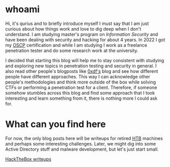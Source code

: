 # whoami

Hi, it's qurius and to briefly introduce myself I must say that I am just curious about how things work and love to dig deep when I don't understand. I am studying master's program on *Information Security* and have been dealing with security and hacking for about 4 years. In 2022 I got my [OSCP](https://www.offsec.com/courses/pen-200/) certification and while I am studying I work as a freelance penetration tester and do some research work at the university.

I decided that starting this blog will help me to stay consistent with studying and exploring new topics in penetration testing and security in general. I also read other people's blogposts like [0xdf's](https://0xdf.gitlab.io/) blog and see how different people have different approaches. This way I can acknowledge other people's methodologies and think more outside of the box while solving CTFs or performing a penetration test for a client. Therefore, if someone somehow stumbles across this blog and find some approach that I took interesting and learn something from it, there is nothing more I could ask for.

# What can you find here

For now, the only blog posts here will be writeups for retired [HTB](https://www.hackthebox.com/) machines and perhaps some interesting challenges. Later, we might dig into some Active Directory stuff and malware development, but let's just start small.

[HackTheBox writeups](writeups/)
